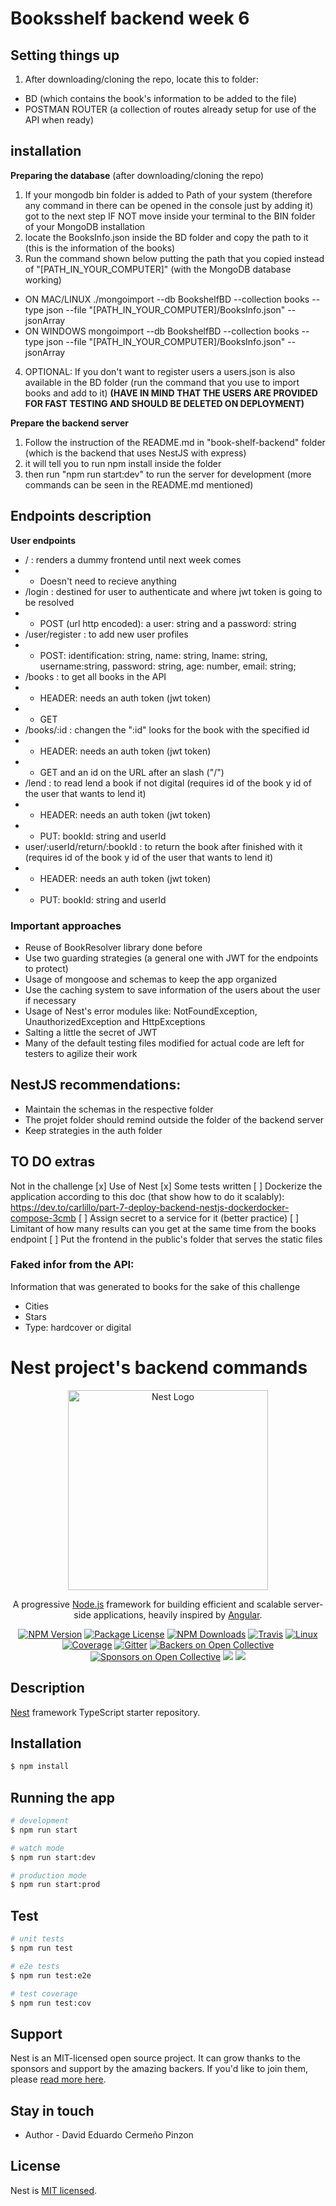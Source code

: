# Booksshelf backend week 6


## Setting things up
1. After downloading/cloning the repo, locate this to folder:
- BD (which contains the book's information to be added to the file)
- POSTMAN ROUTER (a collection of routes already setup for use of the API when ready)

## installation
__Preparing the database__
(after downloading/cloning the repo) 
1. If your mongodb bin folder is added to Path of your system (therefore any command in there can be opened in the console just by adding it) got to the next step IF NOT move inside your terminal to the BIN folder of your MongoDB installation
2. locate the BooksInfo.json inside the BD folder and copy the path to it (this is the information of the books)
3. Run the command shown below putting the path that you copied instead of "[PATH_IN_YOUR_COMPUTER]" (with the MongoDB database working)
- ON MAC/LINUX ./mongoimport --db BookshelfBD --collection books --type json --file "[PATH_IN_YOUR_COMPUTER]/BooksInfo.json" --jsonArray
- ON WINDOWS mongoimport --db BookshelfBD --collection books --type json --file "[PATH_IN_YOUR_COMPUTER]/BooksInfo.json" --jsonArray
4. OPTIONAL: If you don't want to register users a users.json is also available in the BD folder (run the command that you use to import books and add to it)
__(HAVE IN MIND THAT THE USERS ARE PROVIDED FOR FAST TESTING AND SHOULD BE DELETED ON DEPLOYMENT)__

__Prepare the backend server__
1. Follow the instruction of the README.md in "book-shelf-backend" folder (which is the backend that uses NestJS with express)
2. it will tell you to run npm install inside the folder
3. then run "npm run start:dev" to run the server for development (more commands can be seen in the README.md mentioned)

## Endpoints description
__User endpoints__
- / : renders a dummy frontend until next week comes
- - Doesn't need to recieve anything
- /login : destined for user to authenticate and where jwt token is going to be resolved
- - POST (url http encoded): a user: string and a password: string
- /user/register : to add new user profiles
- - POST: identification: string, name: string, lname: string, username:string, password: string, age: number, email: string;
- /books : to get all books in the API
- - HEADER: needs an auth token (jwt token)
- - GET
- /books/:id : changen the ":id" looks for the book with the specified id
- - HEADER: needs an auth token (jwt token)
- - GET and an id on the URL after an slash ("/")
- /lend : to read lend a book if not digital (requires id of the book y id of the user that wants to lend it)
- - HEADER: needs an auth token (jwt token)
- - PUT: bookId: string and userId
- user/:userId/return/:bookId : to return the book after finished with it (requires id of the book y id of the user that wants to lend it)
- - HEADER: needs an auth token (jwt token)
- - PUT: bookId: string and userId

### Important approaches
- Reuse of BookResolver library done before
- Use two guarding strategies (a general one with JWT for the endpoints to protect)
- Usage of mongoose and schemas to keep the app organized
- Use the caching system to save information of the users about the user if necessary
- Usage of Nest's error modules like: NotFoundException, UnauthorizedException and HttpExceptions
- Salting a little the secret of JWT
- Many of the default testing files modified for actual code are left for testers to agilize their work

## NestJS recommendations:
- Maintain the schemas in the respective folder
- The projet folder should remind outside the folder of the backend server
- Keep strategies in the auth folder

## TO DO extras
Not in the challenge
[x] Use of Nest
[x] Some tests written
[ ] Dockerize the application according to this doc (that show how to do it scalably): https://dev.to/carlillo/part-7-deploy-backend-nestjs-dockerdocker-compose-3cmb
[ ] Assign secret to a service for it (better practice)
[ ] Limitant of how many results can you get at the same time from the books endpoint
[ ] Put the frontend in the public's folder that serves the static files

### Faked infor from the API:
Information that was generated to books for the sake of this challenge
- Cities
- Stars
- Type: hardcover or digital

# Nest project's backend commands

<p align="center">
  <a href="http://nestjs.com/" target="blank"><img src="https://nestjs.com/img/logo_text.svg" width="320" alt="Nest Logo" /></a>
</p>

[travis-image]: https://api.travis-ci.org/nestjs/nest.svg?branch=master
[travis-url]: https://travis-ci.org/nestjs/nest
[linux-image]: https://img.shields.io/travis/nestjs/nest/master.svg?label=linux
[linux-url]: https://travis-ci.org/nestjs/nest
  
  <p align="center">A progressive <a href="http://nodejs.org" target="blank">Node.js</a> framework for building efficient and scalable server-side applications, heavily inspired by <a href="https://angular.io" target="blank">Angular</a>.</p>
    <p align="center">
<a href="https://www.npmjs.com/~nestjscore"><img src="https://img.shields.io/npm/v/@nestjs/core.svg" alt="NPM Version" /></a>
<a href="https://www.npmjs.com/~nestjscore"><img src="https://img.shields.io/npm/l/@nestjs/core.svg" alt="Package License" /></a>
<a href="https://www.npmjs.com/~nestjscore"><img src="https://img.shields.io/npm/dm/@nestjs/core.svg" alt="NPM Downloads" /></a>
<a href="https://travis-ci.org/nestjs/nest"><img src="https://api.travis-ci.org/nestjs/nest.svg?branch=master" alt="Travis" /></a>
<a href="https://travis-ci.org/nestjs/nest"><img src="https://img.shields.io/travis/nestjs/nest/master.svg?label=linux" alt="Linux" /></a>
<a href="https://coveralls.io/github/nestjs/nest?branch=master"><img src="https://coveralls.io/repos/github/nestjs/nest/badge.svg?branch=master#5" alt="Coverage" /></a>
<a href="https://gitter.im/nestjs/nestjs?utm_source=badge&utm_medium=badge&utm_campaign=pr-badge&utm_content=body_badge"><img src="https://badges.gitter.im/nestjs/nestjs.svg" alt="Gitter" /></a>
<a href="https://opencollective.com/nest#backer"><img src="https://opencollective.com/nest/backers/badge.svg" alt="Backers on Open Collective" /></a>
<a href="https://opencollective.com/nest#sponsor"><img src="https://opencollective.com/nest/sponsors/badge.svg" alt="Sponsors on Open Collective" /></a>
  <a href="https://paypal.me/kamilmysliwiec"><img src="https://img.shields.io/badge/Donate-PayPal-dc3d53.svg"/></a>
  <a href="https://twitter.com/nestframework"><img src="https://img.shields.io/twitter/follow/nestframework.svg?style=social&label=Follow"></a>
</p>
  <!--[![Backers on Open Collective](https://opencollective.com/nest/backers/badge.svg)](https://opencollective.com/nest#backer)
  [![Sponsors on Open Collective](https://opencollective.com/nest/sponsors/badge.svg)](https://opencollective.com/nest#sponsor)-->

## Description

[Nest](https://github.com/nestjs/nest) framework TypeScript starter repository.

## Installation

```bash
$ npm install
```

## Running the app

```bash
# development
$ npm run start

# watch mode
$ npm run start:dev

# production mode
$ npm run start:prod
```

## Test

```bash
# unit tests
$ npm run test

# e2e tests
$ npm run test:e2e

# test coverage
$ npm run test:cov
```

## Support

Nest is an MIT-licensed open source project. It can grow thanks to the sponsors and support by the amazing backers. If you'd like to join them, please [read more here](https://docs.nestjs.com/support).

## Stay in touch

- Author - David Eduardo Cermeño Pinzon

## License

  Nest is [MIT licensed](LICENSE).
